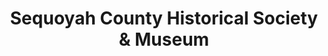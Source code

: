 ---
layout: repo
title: "Sequoyah County Historical Society & Museum"
id: 25103
permalink: repos/25103/
---